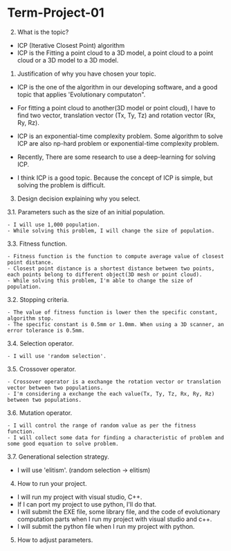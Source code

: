 # Term-Project-01

2. What is the topic?
 - ICP (Iterative Closest Point) algorithm
 - ICP is the Fitting a point cloud to a 3D model, a point cloud to a point cloud or a 3D model to a 3D model.

1. Justification of why you have chosen your topic.
 
 - ICP is the one of the algorithm in our developing software, and a good topic that applies 'Evolutionary computaton".
 
 - For fitting a point cloud to another(3D model or point cloud), I have to find two vector, translation vector (Tx, Ty, Tz) and rotation vector (Rx, Ry, Rz).
 
 - ICP is an exponential-time complexity problem. Some algorithm to solve ICP are also np-hard problem or exponential-time complexity problem.
 
 - Recently, There are some research to use a deep-learning for solving ICP.

 - I think ICP is a good topic. Because the concept of ICP is simple, but solving the problem is difficult.

3. Design decision explaining why you select.

  3.1. Parameters such as the size of an initial population.

    - I will use 1,000 population. 
    - While solving this problem, I will change the size of population.
  
  3.3. Fitness function.
  
    - Fitness function is the function to compute average value of closest point distance.
    - Closest point distance is a shortest distance between two points, each points belong to different object(3D mesh or point cloud).
    - While solving this problem, I'm able to change the size of population.
    
  3.2. Stopping criteria.
    
    - The value of fitness function is lower then the specific constant, algorithm stop.
    - The specific constant is 0.5mm or 1.0mm. When using a 3D scanner, an error tolerance is 0.5mm.
    

  3.4. Selection operator.
  
    - I will use 'random selection'.
    
  3.5. Crossover operator.
  
    - Crossover operator is a exchange the rotation vector or translation vector between two populations.
    - I'm considering a exchange the each value(Tx, Ty, Tz, Rx, Ry, Rz) between two populations. 

  3.6. Mutation operator.

    - I will control the range of random value as per the fitness function.
    - I will collect some data for finding a characteristic of problem and some good equation to solve problem.

  3.7. Generational selection strategy.
  
   - I will use 'elitism'. (random selection -> elitism)
    
    
4. How to run your project.
 - I will run my project with visual studio, C++. 
 - If I can port my project to use python, I'll do that.
 - I will submit the EXE file, some library file, and the code of evolutionary computation parts when I run my project with visual studio and c++.
 - I will submit the python file when I run my project with python.

5. How to adjust parameters.

